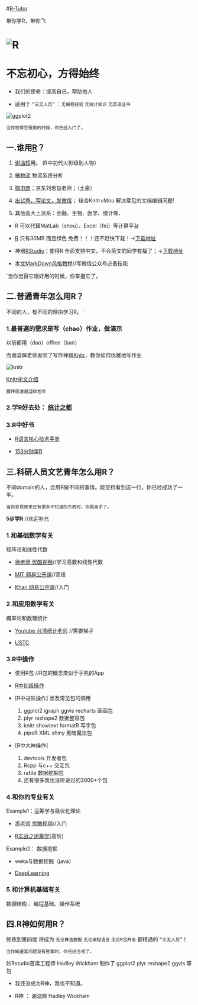 #[R-Tutor](http://cran.r-project.org/doc/contrib/Liu-FAQ.pdf)

带你学R，带你飞

![R](https://pbs.twimg.com/profile_images/508630159461580801/SPEYeilx_400x400.jpeg)
=======

# 不忘初心，方得始终

 * 我们的使命：提高自己，帮助他人

 * 适用于 `“三无人员”` ：`无编程经验` `无统计知识` `无英语证书`

![ggplot2](https://github.com/harryprince/R-Tutor/blob/master/R%26ggplot2/气泡图.png)

`当你觉得它很美的时候，你已经入门了。`


## 一.谁用[R](http://mirror.bjtu.edu.cn/cran/)？

1. [谢溢辉](http://yihui.name/cn/)用。 (R中初代火影级别人物）

2. [搞物流](https://github.com/harryprince/Operation-Research-with-R) 物流系统分析
3. [搞电商](http://www.bjt.name/2014/09/mail-from-audience/)；京东刘思喆老师；（土豪）

4. [出试卷，写论文，发微信](http://www.loyhome.com/%E6%9C%89%E8%B6%A3%E7%9A%84r%E5%8C%85-%E8%AF%95%E5%8D%B7%E7%94%9F%E6%88%90%E5%99%A8-2/)； 结合Knitr+Mou 解决常见的文档编辑问题! 

5. 其他高大上派系：金融、生物、医学、统计等、

* R 可以代替MatLab（shou）、Excel（fei）等计算平台

* [R](http://mirror.bjtu.edu.cn/cran/)
只有30MB 而且绿色 免费！！！还不赶快下载！→[下载地址](http://mirror.bjtu.edu.cn/cran/)

* 神器[RStudio](http://www.rstudio.com/products/rstudio/download/)；使得R 全面支持中文，不会英文的同学有福了；→[下载地址](http://www.rstudio.com/products/rstudio/download/)

* [本文MarkDown风格教程](https://github.com/harryprince/R-Tutor/tree/master/R-MarkDown)//写微信公众号必备技能


`当你觉得它很好用的时候，你掌握它了。

## 二.普通青年怎么用R？

不同的人，有不同的理由学习R。
`

### 1.最普遍的需求是写（chao）作业，做演示

以前都用（dao）office（ban）

而谢溢辉老师发明了写作神器[Knitr](http://yihui.name/knitr/)，教你如何优雅地写作业

![knitr](http://yihui.name/knitr/images/knit-logo.png)

[Knitr中文介绍]( http://cos.name/tag/knitr/)

```
膜拜感激谢溢辉老师
```

### 2.学R好去处：  [统计之都](http://cos.name)


### 3.R中好书 

* [R语言核心技术手册](http://item.jd.com/11520666.html?utm_source=p.yiqifa.com&utm_medium=tuiguang&utm_campaign=t_1_755954&utm_term=42fad2096e0d4ec99989abb0855e0248)

* [153分钟学R](http://cran.r-project.org/doc/contrib/Liu-FAQ.pdf)

## 三.科研人员文艺青年怎么用R？

不同domain的人，会用R做不同的事情。能坚持看到这一行，你已经成功了一半。

`当你发现原来还有很多不知道的东西时，你是高手了。`


**5步学R**   //欢迎补充

### 1.和基础数学有关

矩阵论和线性代数

* [徐老师 优酷视频](http://i.youku.com/u/UMTIwMTA4MDczNg==)//学习高数和线性代数

* [MIT 网易公开课](http://v.163.com/special/opencourse/daishu.html)//高级

* [Khan 网易公开课](http://v.163.com/special/Khan/linearalgebra.html)//入门

### 2.和应用数学有关

 概率论和数理统计

* [Youtube 台湾统计老师](https://www.youtube.com/channel/UCp4PY14p-zim26ACwfCzTvQ) //需要梯子

* [USTC](http://staff.ustc.edu.cn/~zwp/teach.htm) 


### 3.R中操作

* 使用R包 //R包的概念类似于手机的App

* [R中初级操作](https://github.com/harryprince/R-Tutor/tree/master/R%26Matrix)

* [R中进阶操作] 涉及常见包的调用

	1. ggplot2 igraph ggvis recharts 画画包
	2. plyr reshape2 数据整容包
	3. knitr showtext formatR 写字包
	4. pipeR XML shiny 黑暗魔法包	
	
* [R中大神操作]
	1.	devtools 开发者包
	2. Rcpp   与c++ 交互包
	3. rattle 数据挖掘包
	4. 还有很多我也没听说过的3000+个包
	
### 4.和你的专业有关

Example1：运筹学与最优化理论 

* [游老师 优酷视频](http://i.youku.com/u/UMjA2MTkyNTA0/videos)//入门

*  [R实战之运筹学](https://github.com/harryprince/Operation-Research-with-R)[高阶]

Example2： 数据挖掘

* weka与数据挖掘（java）

* [DeepLearning](http://www.cnblogs.com/tornadomeet/archive/2012/05/24/2515980.html)  

### 5.和计算机基础有关

数据结构 、编程基础、操作系统

## 四.R神如何用R？

修炼到第四层 将成为 `无论算法数据` `无论编程语言` `无论R包开发` 都精通的 `“三无人员”`！

`当你知道某问题没有答案时，你已经合格了。`

如Rstudio首席工程师 Hadley Wickham 制作了 ggplot2 plyr reshape2 ggvis 等包

* 我还没成为R神，我也不知道。

* R神 ： 谢溢辉     Hadley Wickham 

